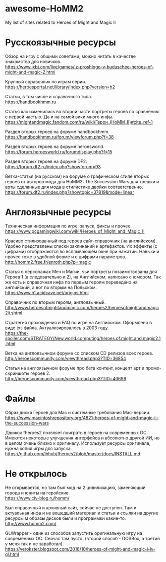 # awesome-HoMM2
My list of sites related to Нeroes of Might and Magic II

# Русскоязычные ресурсы
Обзор на игру с общими советами, можно читать в качестве знакомства для новичков. <br>
https://www.ixbt.com/live/games/iz-proshlogo-v-buduschee-heroes-of-might-and-magic-2.html

Крупный справочник по играм серии. <br>
https://heroesportal.net/library/index.php?version=h2

Статьи, в том числе и справочного типа. <br>
https://handbookhmm.ru

Статья как изменились во второй части портреты героев по сравнению с первой частью. Да и на самой вики много инфы. <br>
https://mightandmagic.fandom.com/ru/wiki/Герои_(HoMM_II)#cite_ref-1

Раздел вторых героев на форуме handbookhmm. <br>
https://handbookhmm.ru/forum/viewforum.php?f=38

Раздел вторых героев на форуме heroesworld. <br>
https://forum.heroesworld.ru/forumdisplay.php?f=15

Раздел вторых героев на форуме DF2. <br>
https://forum.df2.ru/index.php?showforum=93

Ветка-статья (на русском) на форуме о графическом стиле вторых героев от авторов мода для HoMM3: The Succession Wars для трешки и арты сделанные для мода в стилистике двойки соответственно. <br>
https://forum.df2.ru/index.php?showtopic=37819&mode=linear



# Англоязычные ресурсы
Техническая информация по игре, запуск, фиксы и прочее. <br>
https://www.pcgamingwiki.com/wiki/Heroes_of_Might_and_Magic_II

Красиво стилизованный под героев сайт-справочник (на английском). Удобно представлены списки заклинаний и артефактов. Их эффекты (с цифрами) отображаются во всплывающем окне при нажатии. Навыки и прочее тоже в удобной форме и с цифрами параметров. <br>
http://homm2.free.fr/enroth.php?p=magic

Статья о персонажах Меч и Магии, чьи портреты позаимствованы для Героев 1 (а следовательно и 2), на Английском, написано с юмором. Так же есть и справочная инфа по первым героям переведено на английский, а вот по вторым на Польском. <br>
https://www.h1.acidcave.net/origins.html

Справочник по вторым героям, англоязычный. <br>
http://www.heroesofmightandmagic.com/heroes2/heroesofmightandmagic2ii.shtml

Стратегия прохождения и FAQ по игре на Английском. Оформлено в виде txt-файла. Актуализировалось в 2003 году. <br>
https://the-spoiler.com/STRATEGY/New.world.computing/heroes.of.might.and.magic2.1.html

Ветка на англоязычном форуме со списком CD релизов всех героев. <br>
http://heroescommunity.com/viewthread.php3?TID=36854

Статья на англоязычном форуме про бета контент, концепт арт и промо-скриншоты героев 2. <br>
http://heroescommunity.com/viewthread.php3?TID=40698

# Файлы
Образ диска Героев для Mac и системные требования Mac-версии. <br>
https://www.macintoshrepository.org/4821-heroes-of-might-and-magic-ii-the-succession-wars

Движок fheroes2 позвляет поиграть в героев на современных ОС. Имеются некоторые улучшения интерфейса и абсолютно другой ИИ, но в целом очень близко к оригиналу. Использует ресурсы оригинала, нужна копия игры для запуска. <br>
https://github.com/ihhub/fheroes2/blob/master/docs/INSTALL.md

# Не открылось
Не открывается, но там был мод на 2 цивилизацию, заменяющий города и юниты на геройские. <br>
https://www.civ-blog.ru/homm/

Был справочный и архивный сайт, сейчас не доступен. Там и актуальная инфа и не вошедший материал и статьи и ссылки на другие ресурсы м образы дисков были и программки какие-то. <br>
http://www.homm2.com/

GLWrapper - один из способов запустить оригинальную игру на современных ОС. Сейчас там пусто. (второй способ - DOSBox, а третий у меня так и не заработал). <br>
https://verokster.blogspot.com/2018/10/heroes-of-might-and-magic-i-iv-gl.html

